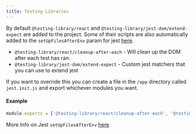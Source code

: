 ```yaml
---
title: Testing Libraries
---
```


By default `@testing-library/react` and `@testing-library/jest-dom/extend-expect` are added to the project. Some of their scripts are also automatically added to the `setUpFilesAfterEnv` param for jest [here](https://github.com/Availity/availity-workflow/blob/master/packages/workflow-plugin-react/test.js#L38).

-   `@testing-library/react/cleanup-after-each` - Will clean up the DOM after each test has ran.
-   `@testing-library/jest-dom/extend-expect` - Custom jest matchers that you can use to extend jest

If you want to override this you can create a file in the `/app` directory called `jest.init.js` and export whichever modules you want.

#### Example

```javascript
module.exports = ['@testing-library/react/cleanup-after-each', '@testing-library/jest-dom/extend-expect'];
```

More Info on Jest `setUpFilesAfterEnv` [here](https://jestjs.io/docs/en/configuration#setupfilesafterenv-array)
